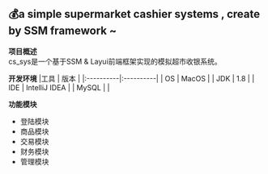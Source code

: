 ## :moneybag:a simple supermarket cashier systems , create by SSM framework ~
**项目概述**  
cs_sys是一个基于SSM & Layui前端框架实现的模拟超市收银系统。  

**开发环境** 
|工具  | 版本  |
|:----------|:----------|
| OS    | MacOS   |
| JDK    | 1.8    |
| IDE    | IntelliJ IDEA    |
| MySQL    |     |

  
**功能模块**  
- 登陆模块    
- 商品模块  
- 交易模块  
- 财务模块  
- 管理模块  